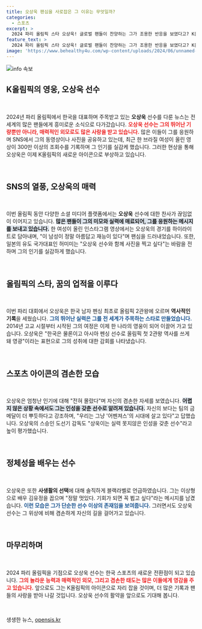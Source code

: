 ```yaml
---
title: 오상욱 팬심을 사로잡은 그 이유는 무엇일까?
categories:
  - 스포츠
excerpt: >
  2024 파리 올림픽 스타 오상욱! 글로벌 팬들이 찬양하는 그가 조용한 반응을 보였다고? K올림픽의 중심에서 펼쳐지는 그의 놀라운 이야기, 그와 함께 나눠보세요!
feature_text: >
  2024 파리 올림픽 스타 오상욱! 글로벌 팬들이 찬양하는 그가 조용한 반응을 보였다고? K올림픽의 중심에서 펼쳐지는 그의 놀라운 이야기, 그와 함께 나눠보세요!
image: 'https://www.behealthy4u.com/wp-content/uploads/2024/06/unnamed-file.png'
---
```


<p><img src="https://www.behealthy4u.com/wp-content/uploads/2024/06/unnamed-file.png" alt="info 속보" /></p>

<h2 data-ke-size="size26">K올림픽의 영웅, 오상욱 선수</h2>

<p data-ke-size="size16">&nbsp;</p>

<p>2024년 파리 올림픽에서 한국을 대표하며 주목받고 있는 <b>오상욱</b> 선수를 다룬 뉴스는 전 세계의 많은 팬들에게 흥미로운 소식으로 다가갔습니다. <b><span style="color: #ee2323;">오상욱 선수는 그의 뛰어난 기량뿐만 아니라, 매력적인 외모로도 많은 사랑을 받고 있습니다.</span></b> 많은 이들이 그를 응원하며 SNS에서 그의 동영상이나 사진을 공유하고 있는데, 최근 한 브라질 여성이 올린 영상이 300만 이상의 조회수를 기록하며 그 인기를 실감케 했습니다. 그러한 현상을 통해 오상욱은 이제 K올림픽의 새로운 아이콘으로 부상하고 있습니다. </p>

<p data-ke-size="size16">&nbsp;</p>

<h2 data-ke-size="size26">SNS의 열풍, 오상욱의 매력</h2>

<p data-ke-size="size16">&nbsp;</p>

<p>이번 올림픽 동안 다양한 소셜 미디어 플랫폼에서는 <b>오상욱</b> 선수에 대한 찬사가 끊임없이 이어지고 있습니다. <b><span style="background-color: #21538527;">많은 팬들이 그의 미모와 실력에 매료되어, 그를 응원하는 메시지를 보내고 있습니다.</span></b> 한 여성이 올린 인스타그램 영상에서는 오상욱의 경기를 하이라이트로 담아내며, "이 남성이 정말 아름답고 재능이 있다"며 팬심을 드러내었습니다. 또한, 일본의 유도 국가대표인 허미미는 "오상욱 선수와 함께 사진을 찍고 싶다"는 바람을 전하며 그의 인기를 실감하게 했습니다.</p>

<p data-ke-size="size16">&nbsp;</p>

<h2 data-ke-size="size26">올림픽의 스타, 꿈의 업적을 이루다</h2>

<p data-ke-size="size16">&nbsp;</p>

<p>이번 파리 대회에서 오상욱은 한국 남자 펜싱 최초로 올림픽 2관왕에 오르며 <b>역사적인 기록</b>을 세웠습니다. <b><span style="color: #1a5490;">그의 뛰어난 실력은 그를 전 세계가 주목하는 스타로 만들었습니다.</span></b> 2014년 고교 시절부터 시작된 그의 여정은 이제 한 나라의 영웅이 되어 이끌어 가고 있습니다. 
오상욱은 "한국은 물론이고 아시아 펜싱 선수로 올림픽 첫 2관왕 역사를 쓰게 돼 영광"이라는 표현으로 그의 성취에 대한 감회를 나타냈습니다. </p>

<p data-ke-size="size16">&nbsp;</p>

<h2 data-ke-size="size26">스포츠 아이콘의 겸손한 모습</h2>

<p data-ke-size="size16">&nbsp;</p>

<p>오상욱은 엄청난 인기에 대해 "전혀 몰랐다"며 자신의 겸손한 자세를 보였습니다. <b><span style="background-color: #21538527;">어렵지 않은 상황 속에서도 그는 인성을 갖춘 선수로 알려져 있습니다.</span></b> 자신의 보다는 팀의 금메달이 더 뿌듯하다고 강조하며, "우리는 그냥 '어펜져스'의 시대에 살고 있다"고 답했습니다. 오상욱의 스승인 도선기 감독도 "상욱이는 실력 못지않은 인성을 갖춘 선수"라고 높이 평가했습니다.</p>

<p data-ke-size="size16">&nbsp;</p>

<h2 data-ke-size="size26">정체성을 배우는 선수</h2>

<p data-ke-size="size16">&nbsp;</p>

<p>오상욱은 또한 <b>사생활의 선택</b>에 대해 솔직하게 블랙라벨로 언급하였습니다. 그는 이상형으로 배우 김유정을 꼽으며 "정말 멋있다. 기회가 되면 꼭 뵙고 싶다"라는 메시지를 남겼습니다. <b><span style="color: #1a5490;">이런 모습은 그가 단순한 선수 이상의 존재임을 보여줍니다.</span></b> 그러면서도 오상욱 선수는 그 위상에 비해 겸손하게 자신의 길을 걸어가고 있습니다.</p>

<p data-ke-size="size16">&nbsp;</p>

<h2 data-ke-size="size26">마무리하며</h2>

<p data-ke-size="size16">&nbsp;</p>

<p>2024 파리 올림픽을 기점으로 오상욱 선수는 한국 스포츠의 새로운 전환점이 되고 있습니다. <b><span style="color: #ee2323;">그의 놀라운 능력과 매력적인 외모, 그리고 겸손한 태도는 많은 이들에게 영감을 주고 있습니다.</span></b> 앞으로도 그는 K올림픽의 아이콘으로 자리 잡을 것이며, 더 많은 기록과 팬들의 사랑을 받아 나갈 것입니다. 오상욱 선수의 활약을 앞으로도 기대해 봅니다. </p>

<p data-ke-size="size16">&nbsp;</p>
생생한 뉴스, <a href="https://opensis.kr" rel="dofollow">opensis.kr</a>



